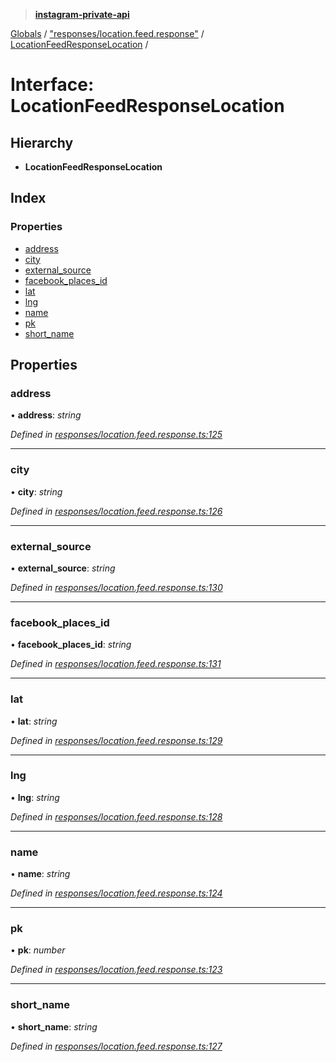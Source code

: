 > **[instagram-private-api](../README.md)**

[Globals](../globals.md) / ["responses/location.feed.response"](../modules/_responses_location_feed_response_.md) / [LocationFeedResponseLocation](_responses_location_feed_response_.locationfeedresponselocation.md) /

# Interface: LocationFeedResponseLocation

## Hierarchy

* **LocationFeedResponseLocation**

## Index

### Properties

* [address](_responses_location_feed_response_.locationfeedresponselocation.md#address)
* [city](_responses_location_feed_response_.locationfeedresponselocation.md#city)
* [external_source](_responses_location_feed_response_.locationfeedresponselocation.md#external_source)
* [facebook_places_id](_responses_location_feed_response_.locationfeedresponselocation.md#facebook_places_id)
* [lat](_responses_location_feed_response_.locationfeedresponselocation.md#lat)
* [lng](_responses_location_feed_response_.locationfeedresponselocation.md#lng)
* [name](_responses_location_feed_response_.locationfeedresponselocation.md#name)
* [pk](_responses_location_feed_response_.locationfeedresponselocation.md#pk)
* [short_name](_responses_location_feed_response_.locationfeedresponselocation.md#short_name)

## Properties

###  address

• **address**: *string*

*Defined in [responses/location.feed.response.ts:125](https://github.com/Nerixyz/instagram-private-api/blob/e5037ee/src/responses/location.feed.response.ts#L125)*

___

###  city

• **city**: *string*

*Defined in [responses/location.feed.response.ts:126](https://github.com/Nerixyz/instagram-private-api/blob/e5037ee/src/responses/location.feed.response.ts#L126)*

___

###  external_source

• **external_source**: *string*

*Defined in [responses/location.feed.response.ts:130](https://github.com/Nerixyz/instagram-private-api/blob/e5037ee/src/responses/location.feed.response.ts#L130)*

___

###  facebook_places_id

• **facebook_places_id**: *string*

*Defined in [responses/location.feed.response.ts:131](https://github.com/Nerixyz/instagram-private-api/blob/e5037ee/src/responses/location.feed.response.ts#L131)*

___

###  lat

• **lat**: *string*

*Defined in [responses/location.feed.response.ts:129](https://github.com/Nerixyz/instagram-private-api/blob/e5037ee/src/responses/location.feed.response.ts#L129)*

___

###  lng

• **lng**: *string*

*Defined in [responses/location.feed.response.ts:128](https://github.com/Nerixyz/instagram-private-api/blob/e5037ee/src/responses/location.feed.response.ts#L128)*

___

###  name

• **name**: *string*

*Defined in [responses/location.feed.response.ts:124](https://github.com/Nerixyz/instagram-private-api/blob/e5037ee/src/responses/location.feed.response.ts#L124)*

___

###  pk

• **pk**: *number*

*Defined in [responses/location.feed.response.ts:123](https://github.com/Nerixyz/instagram-private-api/blob/e5037ee/src/responses/location.feed.response.ts#L123)*

___

###  short_name

• **short_name**: *string*

*Defined in [responses/location.feed.response.ts:127](https://github.com/Nerixyz/instagram-private-api/blob/e5037ee/src/responses/location.feed.response.ts#L127)*